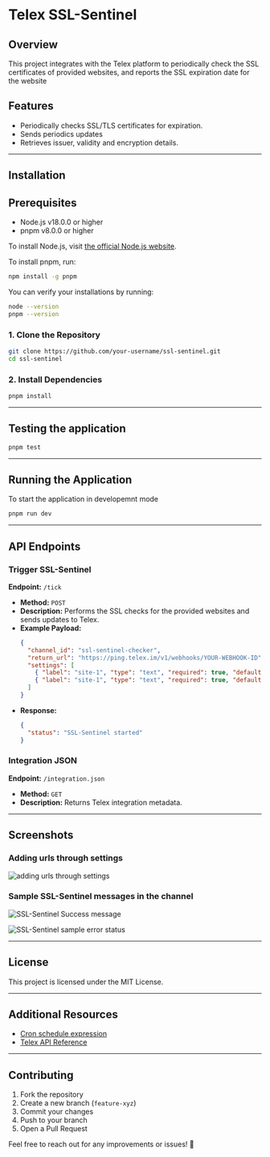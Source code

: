 # Telex SSL-Sentinel

## Overview

This project integrates with the Telex platform to periodically check the SSL certificates of provided websites, and reports the SSL expiration date for the website

## Features

- Periodically checks SSL/TLS certificates for expiration.
- Sends periodics updates
- Retrieves issuer, validity and encryption details.

---

## Installation

## Prerequisites

- Node.js v18.0.0 or higher
- pnpm v8.0.0 or higher

To install Node.js, visit [the official Node.js website](https://nodejs.org/).

To install pnpm, run:

```bash
npm install -g pnpm
```

You can verify your installations by running:

```bash
node --version
pnpm --version
```

### 1️. Clone the Repository

```bash
git clone https://github.com/your-username/ssl-sentinel.git
cd ssl-sentinel
```

### 2. Install Dependencies

```bash
pnpm install
```

---

## Testing the application

```bash
pnpm test
```

---

## Running the Application

To start the application in developemnt mode

```bash
pnpm run dev
```

---

## API Endpoints

### **Trigger SSL-Sentinel**

**Endpoint:** `/tick`

- **Method:** `POST`
- **Description:** Performs the SSL checks for the provided websites and sends updates to Telex.
- **Example Payload:**
  ```json
  {
    "channel_id": "ssl-sentinel-checker",
    "return_url": "https://ping.telex.im/v1/webhooks/YOUR-WEBHOOK-ID",
    "settings": [
      { "label": "site-1", "type": "text", "required": true, "default": "" },
      { "label": "site-1", "type": "text", "required": true, "default": "" }
    ]
  }
  ```
- **Response:**
  ```json
  {
    "status": "SSL-Sentinel started"
  }
  ```

### **Integration JSON**

**Endpoint:** `/integration.json`

- **Method:** `GET`
- **Description:** Returns Telex integration metadata.

---

## Screenshots

### Adding urls through settings

![adding urls through settings](https://private-user-images.githubusercontent.com/144457161/414908663-838e2f88-8b04-4cb1-a503-e5678e9eb1d7.png?jwt=eyJhbGciOiJIUzI1NiIsInR5cCI6IkpXVCJ9.eyJpc3MiOiJnaXRodWIuY29tIiwiYXVkIjoicmF3LmdpdGh1YnVzZXJjb250ZW50LmNvbSIsImtleSI6ImtleTUiLCJleHAiOjE3NDAwMDA2NzEsIm5iZiI6MTc0MDAwMDM3MSwicGF0aCI6Ii8xNDQ0NTcxNjEvNDE0OTA4NjYzLTgzOGUyZjg4LThiMDQtNGNiMS1hNTAzLWU1Njc4ZTllYjFkNy5wbmc_WC1BbXotQWxnb3JpdGhtPUFXUzQtSE1BQy1TSEEyNTYmWC1BbXotQ3JlZGVudGlhbD1BS0lBVkNPRFlMU0E1M1BRSzRaQSUyRjIwMjUwMjE5JTJGdXMtZWFzdC0xJTJGczMlMkZhd3M0X3JlcXVlc3QmWC1BbXotRGF0ZT0yMDI1MDIxOVQyMTI2MTFaJlgtQW16LUV4cGlyZXM9MzAwJlgtQW16LVNpZ25hdHVyZT1jMTc5NmI0YzVlZDExNGExYzJkODVlNjQ2YTY0OWRiMTI2NmRjZGU1MmE1YTU3ZGE2ZTc3YzUxMzM3ZTliODI2JlgtQW16LVNpZ25lZEhlYWRlcnM9aG9zdCJ9.gxou4Tq4Yf-WY2vot1jvEnS-QYq_v68f45LUTXlMWPA)

### Sample SSL-Sentinel messages in the channel

![SSL-Sentinel Success message](https://private-user-images.githubusercontent.com/144457161/414908660-d1743f0e-a04c-4082-bc68-32138627ce0d.png?jwt=eyJhbGciOiJIUzI1NiIsInR5cCI6IkpXVCJ9.eyJpc3MiOiJnaXRodWIuY29tIiwiYXVkIjoicmF3LmdpdGh1YnVzZXJjb250ZW50LmNvbSIsImtleSI6ImtleTUiLCJleHAiOjE3NDAwMDA5NjIsIm5iZiI6MTc0MDAwMDY2MiwicGF0aCI6Ii8xNDQ0NTcxNjEvNDE0OTA4NjYwLWQxNzQzZjBlLWEwNGMtNDA4Mi1iYzY4LTMyMTM4NjI3Y2UwZC5wbmc_WC1BbXotQWxnb3JpdGhtPUFXUzQtSE1BQy1TSEEyNTYmWC1BbXotQ3JlZGVudGlhbD1BS0lBVkNPRFlMU0E1M1BRSzRaQSUyRjIwMjUwMjE5JTJGdXMtZWFzdC0xJTJGczMlMkZhd3M0X3JlcXVlc3QmWC1BbXotRGF0ZT0yMDI1MDIxOVQyMTMxMDJaJlgtQW16LUV4cGlyZXM9MzAwJlgtQW16LVNpZ25hdHVyZT1hY2Y1NmRjMWQxODZhNjNlYTE2ZTJjYWY3OTM2YTZlMDQ4NDkzMzEzYzMwYWM0MDc2Yjk4MDE1MGYwMzU5MjdkJlgtQW16LVNpZ25lZEhlYWRlcnM9aG9zdCJ9.rOfFPywp7h6WEbKNGgg4YuxHdRwhJZu_2ZEfix1smQ0)

![SSL-Sentinel sample error status](https://private-user-images.githubusercontent.com/144457161/414908661-4204895f-f6ea-409d-9646-2c9841be36f9.png?jwt=eyJhbGciOiJIUzI1NiIsInR5cCI6IkpXVCJ9.eyJpc3MiOiJnaXRodWIuY29tIiwiYXVkIjoicmF3LmdpdGh1YnVzZXJjb250ZW50LmNvbSIsImtleSI6ImtleTUiLCJleHAiOjE3NDAwMDA5NjIsIm5iZiI6MTc0MDAwMDY2MiwicGF0aCI6Ii8xNDQ0NTcxNjEvNDE0OTA4NjYxLTQyMDQ4OTVmLWY2ZWEtNDA5ZC05NjQ2LTJjOTg0MWJlMzZmOS5wbmc_WC1BbXotQWxnb3JpdGhtPUFXUzQtSE1BQy1TSEEyNTYmWC1BbXotQ3JlZGVudGlhbD1BS0lBVkNPRFlMU0E1M1BRSzRaQSUyRjIwMjUwMjE5JTJGdXMtZWFzdC0xJTJGczMlMkZhd3M0X3JlcXVlc3QmWC1BbXotRGF0ZT0yMDI1MDIxOVQyMTMxMDJaJlgtQW16LUV4cGlyZXM9MzAwJlgtQW16LVNpZ25hdHVyZT1hZGNlYzZjNGQxNTFlMTRlMjA5MjAxYzE1MTBmY2Q1M2Y3YmZlODlmYjUxMWQwMDlkZDM1OWMxYzYyNjUzYTg5JlgtQW16LVNpZ25lZEhlYWRlcnM9aG9zdCJ9.FG9_cSNFQVnJcwMpSReohl4UosQFPj7EvNtPv4gAUjs)

---

## License

This project is licensed under the MIT License.

---

## Additional Resources

- [Cron schedule expression](https://crontab.guru/every-5-minutes)
- [Telex API Reference](https://telex.im/docs/)

---

## Contributing

1. Fork the repository
2. Create a new branch (`feature-xyz`)
3. Commit your changes
4. Push to your branch
5. Open a Pull Request

Feel free to reach out for any improvements or issues! 🚀
